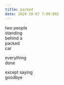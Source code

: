 ```yaml
---
title: packed
date: 2020-10-07 7:00:00Z
---
```


two people  
standing  
behind a  
packed  
car  

everything  
done  

except saying  
goodbye

